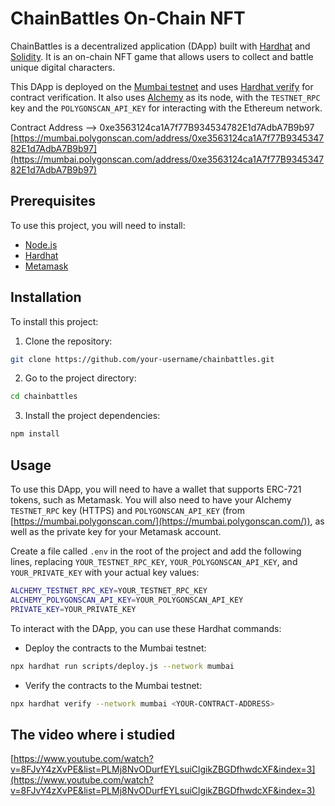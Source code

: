 # ChainBattles On-Chain NFT

ChainBattles is a decentralized application (DApp) built with [Hardhat](https://hardhat.org/) and [Solidity](https://solidity.readthedocs.io/). It is an on-chain NFT game that allows users to collect and battle unique digital characters.

This DApp is deployed on the [Mumbai testnet](https://mumbai.ethereum.org/) and uses [Hardhat verify](https://hardhat.org/plugins/hardhat-verify/) for contract verification. It also uses [Alchemy](https://alchemyapi.io/) as its node, with the `TESTNET_RPC` key and the `POLYGONSCAN_API_KEY` for interacting with the Ethereum network.

Contract Address --> 0xe3563124ca1A7f77B934534782E1d7AdbA7B9b97
[https://mumbai.polygonscan.com/address/0xe3563124ca1A7f77B934534782E1d7AdbA7B9b97](https://mumbai.polygonscan.com/address/0xe3563124ca1A7f77B934534782E1d7AdbA7B9b97)

## Prerequisites

To use this project, you will need to install:

- [Node.js](https://nodejs.org/)
- [Hardhat](https://hardhat.org/install/)
- [Metamask](https://metamask.io/)

## Installation

To install this project:

1. Clone the repository:

```bash
git clone https://github.com/your-username/chainbattles.git
```

2. Go to the project directory:

```bash
cd chainbattles
```

3. Install the project dependencies:

```bash
npm install
```

## Usage

To use this DApp, you will need to have a wallet that supports ERC-721 tokens, such as Metamask. You will also need to have your Alchemy `TESTNET_RPC` key (HTTPS) and `POLYGONSCAN_API_KEY` (from [https://mumbai.polygonscan.com/](https://mumbai.polygonscan.com/)), as well as the private key for your Metamask account.

Create a file called `.env` in the root of the project and add the following lines, replacing `YOUR_TESTNET_RPC_KEY`, `YOUR_POLYGONSCAN_API_KEY`, and `YOUR_PRIVATE_KEY` with your actual key values:

```bash
ALCHEMY_TESTNET_RPC_KEY=YOUR_TESTNET_RPC_KEY
ALCHEMY_POLYGONSCAN_API_KEY=YOUR_POLYGONSCAN_API_KEY
PRIVATE_KEY=YOUR_PRIVATE_KEY
```

To interact with the DApp, you can use these Hardhat commands:

- Deploy the contracts to the Mumbai testnet:

```bash
npx hardhat run scripts/deploy.js --network mumbai
```

- Verify the contracts to the Mumbai testnet:

```bash
npx hardhat verify --network mumbai <YOUR-CONTRACT-ADDRESS>
```

## The video where i studied

[https://www.youtube.com/watch?v=8FJvY4zXvPE&list=PLMj8NvODurfEYLsuiClgikZBGDfhwdcXF&index=3](https://www.youtube.com/watch?v=8FJvY4zXvPE&list=PLMj8NvODurfEYLsuiClgikZBGDfhwdcXF&index=3)